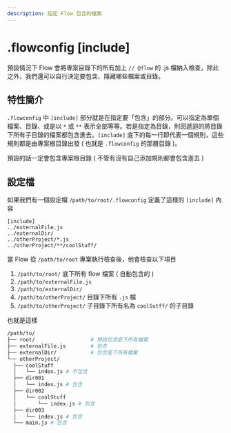 ```yaml
---
description: 指定 Flow 包含的檔案
---
```


# .flowconfig \[include\]

預設情況下 Flow 會將專案目錄下的所有加上  `// @flow` 的 .js 檔納入檢查，除此之外，我們還可以自行決定要包含、隱藏哪些檔案或目錄。

## 特性簡介 <a id="summary"></a>

`.flowconfig` 中 `[include]` 部分就是在指定要「包含」的部分。可以指定為單個檔案、目錄、或是以 `*` 或 `**` 表示全部等等。若是指定為目錄，則回遞迴的將目錄下所有子目錄的檔案都包含進去。`[include]` 底下的每一行即代表一個規則，這些規則都是由專案根目錄出發 \( 也就是 `.flowconfig` 的那層目錄 \)。

預設的話一定會包含專案根目錄 \( 不管有沒有自己添加規則都會包含進去 \)

## 設定檔 <a id="config"></a>

如果我們有一個設定檔 `/path/to/root/.flowconfig` 定義了這樣的 `[include]` 內容

```text
[include]
../externalFile.js
../externalDir/
../otherProject/*.js
../otherProject/**/coolStuff/
```

當 Flow 從 `/path/to/root` 專案執行檢查後，他會檢查以下項目

1. `/path/to/root/` 底下所有 flow 檔案 \( 自動包含的 \)
2. `/path/to/externalFile.js`
3. `/path/to/externalDir/`
4. `/path/to/otherProject/` 目錄下所有 `.js` 檔
5. `/path/to/otherProject/` 子目錄下所有名為 `coolSutff/` 的子目錄

也就是這樣

```bash
/path/to/
├── root/                  # 預設包含底下所有檔案
├── externalFile.js        # 包含
├── externalDir/           # 包含底下所有檔案
└── otherProject/
  ├── coolStuff
  │   └── index.js # 不包含
  ├── dir001
  │   └── index.js # 包含
  ├── dir002
  │   └── coolStuff
  │       └── index.js # 包含
  ├── dir003
  │   └── index.js # 包含
  └── main.js # 包含
```





